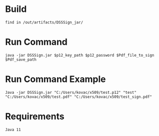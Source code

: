 # Build 
    find in /out/artifacts/DSSSign_jar/

# Run Command
    java -jar DSSSign.jar $p12_key_path $p12_password $Pdf_file_to_sign  $Pdf_save_path

# Run Command  Example
    Java -jar DSSSign.jar "C:/Users/kovac/x509/test.p12" "test" "C:/Users/kovac/x509/test.pdf" "C:/Users/kovac/x509/test_sign.pdf"

# Requirements
    Java 11 

